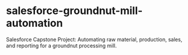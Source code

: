 # salesforce-groundnut-mill-automation
Salesforce Capstone Project: Automating raw material, production, sales, and reporting for a groundnut processing mill.
